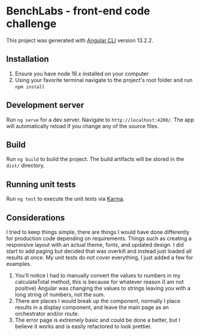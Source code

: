 # BenchLabs - front-end code challenge

This project was generated with [Angular CLI](https://github.com/angular/anguar-cli) version 13.2.2.

## Installation

1. Ensure you have node 16.x installed on your computer
2. Using your favorite terminal navigate to the project's root folder and run `npm install`

## Development server

Run `ng serve` for a dev server. Navigate to `http://localhost:4200/`. The app will automatically reload if you change
any of the source files.

## Build

Run `ng build` to build the project. The build artifacts will be stored in the `dist/` directory.

## Running unit tests

Run `ng test` to execute the unit tests via [Karma](https://karma-runner.github.io).

## Considerations

I tried to keep things simple, there are things I would have done differently for production code depending on
requirements. Things such as creating a responsive layout with an actual theme, fonts, and updated design. I did start
to add paging but decided that was overkill and instead just loaded all results at once. My unit tests do not cover
everything, I just added a few for examples.

1. You'll notice I had to manually convert the values to numbers in my calculateTotal method, this is because for
   whatever reason (I am not positive) Angular was changing the values to strings leaving you with a long string of
   numbers, not the sum.
2. There are places I would break up the component, normally I place results in a display component, and leave the main
   page as an orchestrator and/or route.
3. The error page is extremely basic and could be done a better, but I believe it works and is easily refactored to look
   prettier.

